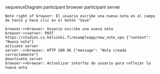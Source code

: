 sequenceDiagram
    participant browser
    participant server

    Note right of browser: El usuario escribe una nueva nota en el campo de texto y hace clic en el botón "Save"

    browser->>browser: Usuario escribe una nueva nota
    browser->>server: POST https://studies.cs.helsinki.fi/exampleapp/new_note_spa {"content": "Nueva nota"}
    activate server
    server-->>browser: HTTP 200 OK {"message": "Nota creada correctamente"}
    deactivate server
    browser->>browser: Actualizar interfaz de usuario para reflejar la nueva nota
